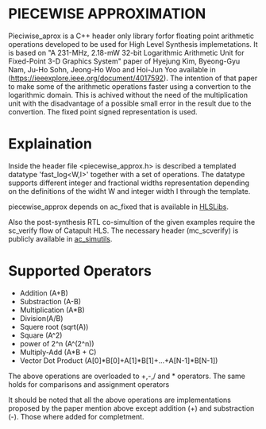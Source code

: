 # PIECEWISE APPROXIMATION
Pieciwise_aprox is a C++ header only library forfor floating point arithmetic operations developed to be used for High Level Synthesis implemetations. It is based on "A 231-MHz, 2.18-mW 32-bit Logarithmic Arithmetic Unit for Fixed-Point 3-D Graphics System" paper of Hyejung Kim, Byeong-Gyu Nam, Ju-Ho Sohn, Jeong-Ho Woo and Hoi-Jun Yoo available in (https://ieeexplore.ieee.org/document/4017592). The intention of that paper to make some of the arithmetic operations faster  using a convertion to the logarithmic domain. This is achived without the need of the multiplication unit with the disadvantage of a possible small error in the result due to the convertion. Τhe fixed point signed representation is used.


# Explaination
Inside the header file <piecewise_approx.h> is described a templated datatype 'fast_log<W,I>' together with a set of operations. The datatype supports different integer and fractional widths representation depending on the definitions of the widht W and integer width I through the template.


piecewise_approx depends on ac_fixed that is available in [HLSLibs](https://github.com/hlslibs/ac_types).

Also the post-synthesis RTL co-simultion of the given examples require the sc_verify flow of Catapult HLS. The necessary header 
(mc_scverify) is publicly available in [ac_simutils](https://github.com/hlslibs/ac_simutils/tree/master/include).

# Supported Operators

* Addition (A+B)
* Substraction (A-B)
* Multiplication (A*B)
* Division(A/B)
* Squere root (sqrt(A))
* Square (A^2)
* power of 2^n (A^(2^n)) 
* Multiply-Add (A*B + C)
* Vector Dot Product (A[0]*B[0]+A[1]*B[1]+...+A[N-1]*B[N-1])

The above operations are overloaded to +,-,/ and * operators. The same holds for comparisons and assignment operators

It should be noted that all the above operations are implementations proposed by the paper mention above except addition (+) and substraction (-). Those where added for completment.
